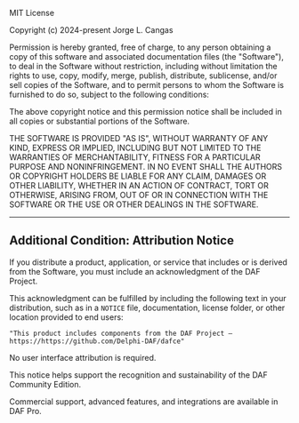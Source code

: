 MIT License

Copyright (c) 2024-present Jorge L. Cangas

Permission is hereby granted, free of charge, to any person obtaining a copy
of this software and associated documentation files (the "Software"), to deal 
in the Software without restriction, including without limitation the rights 
to use, copy, modify, merge, publish, distribute, sublicense, and/or sell copies 
of the Software, and to permit persons to whom the Software is furnished to do so, 
subject to the following conditions:

The above copyright notice and this permission notice shall be included in all 
copies or substantial portions of the Software.

THE SOFTWARE IS PROVIDED "AS IS", WITHOUT WARRANTY OF ANY KIND, EXPRESS OR IMPLIED, 
INCLUDING BUT NOT LIMITED TO THE WARRANTIES OF MERCHANTABILITY, FITNESS FOR A PARTICULAR 
PURPOSE AND NONINFRINGEMENT. IN NO EVENT SHALL THE AUTHORS OR COPYRIGHT HOLDERS BE LIABLE 
FOR ANY CLAIM, DAMAGES OR OTHER LIABILITY, WHETHER IN AN ACTION OF CONTRACT, TORT OR 
OTHERWISE, ARISING FROM, OUT OF OR IN CONNECTION WITH THE SOFTWARE OR THE USE OR OTHER 
DEALINGS IN THE SOFTWARE.

---

## Additional Condition: Attribution Notice

If you distribute a product, application, or service that includes or is derived from the Software, 
you must include an acknowledgment of the DAF Project.

This acknowledgment can be fulfilled by including the following text in your distribution, 
such as in a `NOTICE` file, documentation, license folder, or other location provided to end users:

    "This product includes components from the DAF Project – https://https://github.com/Delphi-DAF/dafce"

No user interface attribution is required.

This notice helps support the recognition and sustainability of the DAF Community Edition.

Commercial support, advanced features, and integrations are available in DAF Pro.
